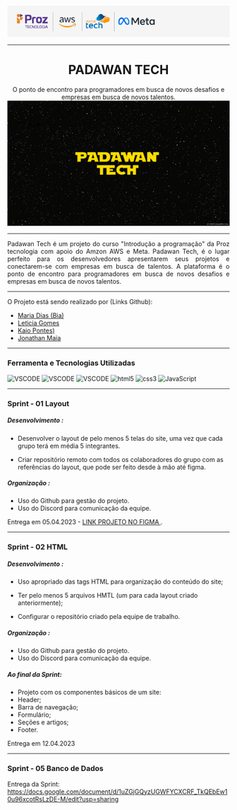 <div align="center">

 ![ProzTEch](src/img/proz_tech.png) 

___
# PADAWAN TECH
O ponto de encontro para programadores em busca de novos desafios e empresas em busca de novos talentos.
![ProzTEch](src/img/Bg_Padawan_Tech.png) 
___

</div >
<div style="text-align:justify">
Padawan Tech é um projeto do curso "Introdução a programação" da Proz tecnologia com apoio do Amzon AWS e Meta. Padawan Tech, é o lugar perfeito para os desenvolvedores apresentarem seus projetos e conectarem-se com empresas em busca de talentos. A plataforma é o ponto de encontro para programadores em busca de novos desafios e empresas em busca de novos talentos. 

</div>

___


O Projeto está sendo realizado por (Links Github):

* [Maria Dias (Bia)](https://github.com/biadiaz)
* [Leticia Gomes](https://github.com/leticia2925)
* [Kaio Pontes)](https://github.com/kaiopontes)
* [Jonathan Maia](https://github.com/jonathanppmaia)

___
### Ferramenta e Tecnologias Utilizadas

<div style="display:inline_block">

 <img alt="VSCODE" src="https://img.shields.io/badge/Visual_Studio_Code-0078D4?style=for-the-badge&logo=visual%20studio%20code&logoColor=white"> 
  <img alt="VSCODE" src="https://img.shields.io/badge/Trello-0052CC?style=for-the-badge&logo=trello&logoColor=white"> 
   <img alt="VSCODE" src="https://img.shields.io/badge/Figma-F24E1E?style=for-the-badge&logo=figma&logoColor=white"> 
    <img alt="html5" src="https://img.shields.io/badge/HTML5-E34F26?style=for-the-badge&logo=html5&logoColor=white"> 
  <img alt="css3" src="https://img.shields.io/badge/CSS3-1572B6?style=for-the-badge&logo=css3&logoColor=white">
    <img alt="JavaScript" src="https://img.shields.io/badge/JavaScript-F7DF1E?style=for-the-badge&logo=javascript&logoColor=white">

</div>

___

### Sprint - 01 Layout

##### Desenvolvimento :

* Desenvolver o layout de pelo menos 5 telas do site, uma vez que cada grupo terá em média 5 integrantes.

* Criar repositório remoto com todos os colaboradores do grupo com as referências do layout, que pode ser feito desde à mão até figma.

##### Organização :

* Uso do Github para gestão do projeto.
* Uso do Discord para comunicação da equipe.

Entrega em 05.04.2023 -  [LINK  PROJETO NO FIGMA ](https://www.figma.com/embed?embed_host=share&url=https%3A%2F%2Fwww.figma.com%2Ffile%2FkG5x8XurgI3tuNaYNH1yJu%2FPadawan-Tech---Sprint-01%3Fnode-id%3D0%253A1%26t%3D7vbDyQLGHKzTlnJh-1).

___

### Sprint - 02 HTML

##### Desenvolvimento :

* Uso apropriado das tags HTML para organização do conteúdo do site;

* Ter pelo menos 5 arquivos HMTL (um para cada layout criado anteriormente);

* Configurar o repositório criado pela equipe de trabalho.‌

##### Organização :

* Uso do Github para gestão do projeto.
* Uso do Discord para comunicação da equipe.

##### Ao final da Sprint:

* Projeto com os componentes básicos de um site:
* Header;
* Barra de navegação;
* Formulário;
* Seções e artigos;
* Footer.

Entrega em 12.04.2023

___

### Sprint - 05 Banco de Dados

Entrega da Sprint: https://docs.google.com/document/d/1uZGjGQyzUGWFYCXCRF_TkQEbEw10u96xcotRsLzDE-M/edit?usp=sharing
